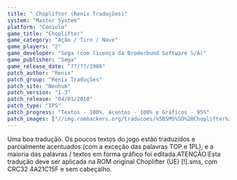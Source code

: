 ```yaml
---
title: " Choplifter (Renix Traduções)"
system: "Master System"
platform: "Console"
game_title: "Choplifter"
game_category: "Ação / Tiro / Nave"
game_players: "2"
game_developer: "Sega (com licença da Broderbund Software S/A)"
game_publisher: "Sega"
game_release_date: "??/??/1986"
patch_author: "Renix"
patch_group: "Renix Traduções"
patch_site: "Nenhum"
patch_version: "1.3"
patch_release: "04/01/2010"
patch_type: "IPS"
patch_progress: "Textos - 100%, Acentos - 100% e Gráficos - 95%"
patch_images: ["//img.romhackers.org/traducoes/%5BSMS%5D%20Choplifter%20-%20Renix%20Tradu%C3%A7%C3%B5es%20-%201.png","//img.romhackers.org/traducoes/%5BSMS%5D%20Choplifter%20-%20Renix%20Tradu%C3%A7%C3%B5es%20-%202.png","//img.romhackers.org/traducoes/%5BSMS%5D%20Choplifter%20-%20Renix%20Tradu%C3%A7%C3%B5es%20-%203.png"]
---
```

Uma boa tradução. Os poucos textos do jogo estão traduzidos e parcialmente acentuados (com a exceção das palavras TOP e 1PL), e a maioria das palavras / textos em forma gráfico foi editada.ATENÇÃO:Esta tradução deve ser aplicada na ROM original Choplifter (UE) [!].sms, com CRC32 4A21C15F e sem cabeçalho.